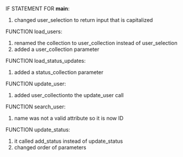 IF STATEMENT FOR __main__:
1) changed user_selection to return input that is capitalized

FUNCTION load_users:
1) renamed the collection to user_collection instead of user_selection
2) added a user_collection parameter

FUNCTION load_status_updates:
1) added a status_collection parameter

FUNCTION update_user:
1) added user_collectionto the update_user call

FUNCTION search_user:
1) name was not a valid attribute so it is now ID

FUNCTION update_status:
1) it called add_status instead of update_status
2) changed order of parameters